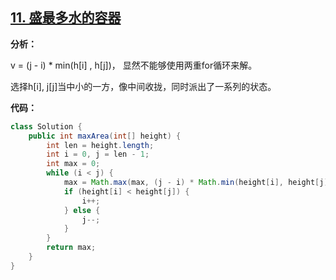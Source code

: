 ## [11. 盛最多水的容器](https://leetcode-cn.com/problems/container-with-most-water/)

**分析：**

v = (j - i) * min(h[i] , h[j])， 显然不能够使用两重for循环来解。

选择h[i], j[j]当中小的一方，像中间收拢，同时派出了一系列的状态。

**代码：**

```java
class Solution {
    public int maxArea(int[] height) {
        int len = height.length;
        int i = 0, j = len - 1;
        int max = 0;
        while (i < j) {
            max = Math.max(max, (j - i) * Math.min(height[i], height[j]));
            if (height[i] < height[j]) {
                i++;
            } else {
                j--;
            }
        }
        return max;
    }
}
```

